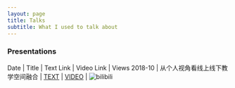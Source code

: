 ```yaml
---
layout: page
title: Talks
subtitle: What I used to talk about
---
```


### Presentations

Date | Title | Text Link | Video Link | Views
2018-10 | 从个人视角看线上线下教学空间融合 | [TEXT](https://mp.weixin.qq.com/s/TvN_L2BASdz4JtdU0RFH8w) | [VIDEO](https://www.bilibili.com/video/BV1ia411X7J8) | ![bilibili](https://img.shields.io/badge/dynamic/json?label=views&style=social&logo=bilibili&query=data.stat.view&url=https://api.bilibili.com/x/web-interface/view?bvid=BV1ia411X7J8)